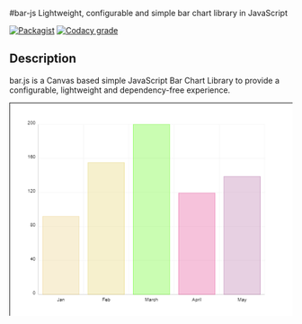#bar-js
Lightweight, configurable and simple bar chart library in JavaScript

[![Packagist](https://img.shields.io/packagist/l/doctrine/orm.svg)]()
[![Codacy grade](https://img.shields.io/codacy/grade/e27821fb6289410b8f58338c7e0bc686.svg)]()

## Description
bar.js is a Canvas based simple JavaScript Bar Chart Library to provide a configurable, lightweight and dependency-free experience.

![](https://github.com/luckyluck/learning-canvas/blob/master/bar-chart-lib/bar.png)
